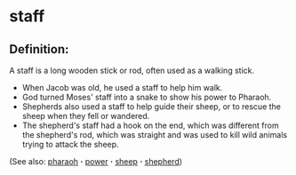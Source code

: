 # staff #

## Definition: ##

A staff is a long wooden stick or rod, often used as a walking stick.

* When Jacob was old, he used a staff to help him walk.
* God turned Moses' staff into a snake to show his power to Pharaoh.
* Shepherds also used a staff to help guide their sheep, or to rescue the sheep when they fell or wandered.
* The shepherd's staff had a hook on the end, which was different from the shepherd's rod, which was straight and was used to kill wild animals trying to attack the sheep.

(See also: [pharaoh](../other/pharaoh.md) **·** [power](../kt/power.md) **·** [sheep](../other/sheep.md) **·** [shepherd](../other/shepherd.md))

